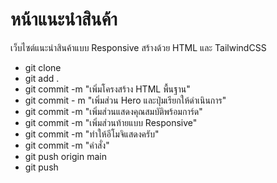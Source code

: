 # หน้าแนะนําสินค้า
เว็บไซต์แนะนําสินค้าแบบ Responsive สร้างด้วย HTML และ TailwindCSS
- git clone
- git add .
- git commit -m "เพิ่มโครงสร้าง HTML พื้นฐาน"
- git commit - m "เพิ่มส่วน Hero และปุ่มเรียกให้ดําเนินการ"
- git commit -m "เพิ่มส่วนแสดงคุณสมบัติพร้อมการ์ด"
- git commit -m "เพิ่มส่วนท้ายแบบ Responsive"
- git commit -m "ทำให้อีโมจิแสดงครับ"
- git commit -m "คำสั่ง"
- git push origin main
- git push
